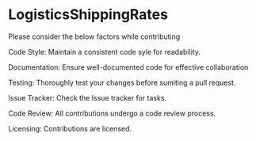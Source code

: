 # LogisticsShippingRates
Please consider the below factors while contributing

Code Style:
Maintain a consistent code syle for readability.

Documentation:
Ensure well-documented code for effective collaboration

Testing:
Thoroughly test your changes before sumiting a pull request.

Issue Tracker:
Check the Issue tracker for tasks.

Code Review:
All contributions undergo a code review process.

Licensing:
Contributions are licensed.
